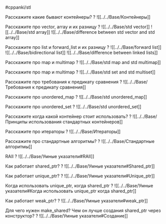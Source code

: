 #cppanki/stl

Расскажите какие бывают контейнеры?
?
![[../../Base/Контейнеры]]
<!--SR:!2022-07-14,4,270-->

Расскажите про vector, array и их разницу
?
![[../../Base/std vector]]
![[../../Base/std array]]
![[../../Base/difference between std vector and std array]]
<!--SR:!2022-07-14,4,270-->

Расскажите про list и forward_list и их разницу
?
![[../../Base/forward list]]
![[../../Base/bidirectional list]]
![[../../Base/difference between linked lists]]
<!--SR:!2022-07-14,4,270-->

Расскажите про map и multimap
?
![[../../Base/std map and std multimap]]
<!--SR:!2022-07-14,4,270-->


Расскажите про map и multimap
?
![[../../Base/std set and std multiset]]
<!--SR:!2022-07-14,4,270-->

Расскажите про требования к предикату сравнения
?
![[../../Base/Требования к предикату сравнения]]
<!--SR:!2022-07-14,4,270-->

Расскажите про unordered_map
?
![[../../Base/std unordered_map]]
<!--SR:!2022-07-14,4,270-->

Расскажите про unordered_set
?
![[../../Base/std unordered_set]]
<!--SR:!2022-07-14,4,270-->

Расскажите когда какой контейнер стоит использовать?
?
![[../../Base/Принципы использования стандартных контейнеров]]
<!--SR:!2022-07-14,4,270-->

Расскажите про итераторы
?
![[../../Base/Итераторы]]
<!--SR:!2022-07-14,4,270-->

Расскажите про стандартные алгоритмы?
?
![[../../Base/Стандартные алгоритмы]]
<!--SR:!2022-07-14,4,270-->

RAII
?
![[../../Base/Умные указатели#RAII]]
<!--SR:!2022-07-14,4,270-->

Как работает shared_ptr?
?
![[../../Base/Умные указатели#Shared_ptr]]
<!--SR:!2022-07-14,4,270-->

Как работает unique_ptr?
?
![[../../Base/Умные указатели#Unique_ptr]]
<!--SR:!2022-07-14,4,270-->

Когда использовать unique_ptr, когда shared_ptr
?
![[../../Base/Умные указатели#Когда использовать unique_ptr когда shared_ptr]]
<!--SR:!2022-07-14,4,270-->

Как работает weak_ptr?
?
![[../../Base/Умные указатели#weak_ptr]]
<!--SR:!2022-07-14,4,270-->

Для чего нужен make_shared? Чем он лучше создания shared_ptr через конструктор?
?
![[../../Base/Умные указатели#Создание]]
<!--SR:!2022-07-14,4,270-->